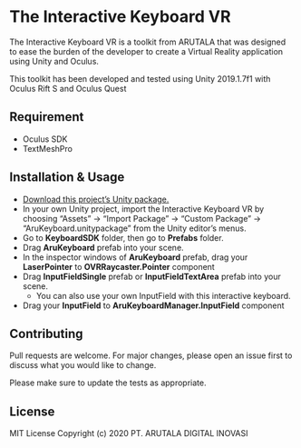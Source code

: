 # The Interactive Keyboard VR
The Interactive Keyboard VR is a toolkit from ARUTALA that was designed to ease the burden of the developer to create a Virtual Reality application using Unity and Oculus.

This toolkit has been developed and tested using Unity 2019.1.7f1 with Oculus Rift S and Oculus Quest

## Requirement
- Oculus SDK
- TextMeshPro

## Installation & Usage
- [Download this project’s Unity package.](https://github.com/arutala/arutalavrkeyboard/blob/master/AruKeyboardToolkit.unitypackage)
- In your own Unity project, import the Interactive Keyboard VR by choosing “Assets” → “Import Package” → “Custom Package” → “AruKeyboard.unitypackage” from the Unity editor’s menus. 
- Go to **KeyboardSDK** folder, then go to **Prefabs** folder.
- Drag **AruKeyboard** prefab into your scene.
- In the inspector windows of **AruKeyboard** prefab, drag your **LaserPointer** to **OVRRaycaster.Pointer** component
- Drag **InputFieldSingle** prefab or **InputFieldTextArea** prefab into your scene.
	- You can also use your own InputField with this interactive keyboard.
- Drag your **InputField** to **AruKeyboardManager.InputField** component

## Contributing
Pull requests are welcome. For major changes, please open an issue first to discuss what you would like to change.

Please make sure to update the tests as appropriate.

## License
MIT License
Copyright (c) 2020 PT. ARUTALA DIGITAL INOVASI

